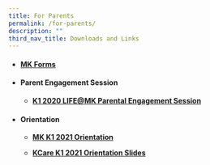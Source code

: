 ```yaml
---
title: For Parents
permalink: /for-parents/
description: ""
third_nav_title: Downloads and Links
---
```

<ul>
<li>
<h4><a href="/mk-forms/" target="_blank" rel="noopener"><strong>MK Forms</strong></a></h4>
</li>
</ul>
<ul>
<li>
<h4><strong>Parent Engagement Session</strong></h4>
<ul>
<li><strong><a href="/files/K1-LIFE@MK-Parental-Engagement-Session-19092020.pdf">K1 2020 LIFE@MK Parental Engagement Session</a></strong></li>
</ul>
</li>
</ul>
<ul>
<li>
<h4><strong>Orientation</strong></h4>
<ul>
<li>
<p><strong><a href="/files/MOE-KIndergarten-Frontier-K1-2021-Orientation-PDF.pdf">MK K1 2021 Orientation</a></strong></p>
</li>
<li>
<p><strong><a href="/files/KCare-K1-2021-Orientation-Slides-.pdf">KCare K1 2021 Orientation Slides</a></strong></p>
</li>
</ul>
</li>
</ul>
